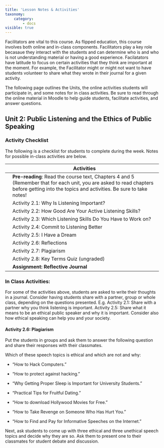 ```yaml
---
title: 'Lesson Notes & Activities'
taxonomy:
    category:
        - docs
visible: true
---
```


Facilitators are vital to this course. As flipped education, this course involves both online and in-class components. Facilitators play a key role becasaue they interact with the students and can determine who is and who is not understanding material or having a good experience. Facilatators have latitude to focus on certain activities that they think are important at the moment. For example, the Facilitator might or might not want to have students volunteer to share what they wrote in their journal for a given activity. 

The following page outlines the Units, the online activities students will participate in, and some notes for in class activities.  Be sure to read through the online material in Moodle to help guide students, facilitate activities, and answer questions.


## Unit 2: Public Listening and the Ethics of Public Speaking 

### Activity Checklist
The following is a checklist for students to complete during the week. Notes for possible in-class activities are below.

|   | **Activities**                                                                                                                                                                             |
|---|--------------------------------------------------------------------------------------------------------------------------------------------------------------------------------------------|
|   | **Pre-reading**: Read the course text, Chapters 4 and 5 (Remember that for each unit, you are asked to read chapters before getting into the topics and activities. Be sure to take notes! |
|   | Activity 2.1: Why Is Listening Important?                                                                                                                                                |
|   | Activity 2.2: How Good Are Your Active Listening Skills?                                                                                                                                   |
|   | Activity 2.3: Which Listening Skills Do You Have to Work on?                                                                                                                               |
|   | Activity 2.4: Commit to Listening Better                                                                                                                                                   |
|   | Activity 2.5: I Have a Dream                                                                                                                                                               |
|   | Activity 2.6: Reflections                                                                                                                                                                  |
|   | Activity 2.7: Plagiarism                                                                                                                                                                   |
|   | Activity 2.8: Key Terms Quiz (ungraded)                                                                                                                                                    |
|   | **Assignment: Reflective Journal**                                                                                                                                                         |

### In Class Activities:
For some of the activities above, students are asked to write their thoughts in a journal. Consider having students share with a partner, group or whole class, depending on the questions presented.  E.g. 
Activity 2.1: Share with a partner why you think listening is important.
Activity 2.5: Share what it means to be an ethical public speaker and why it is important. Consider also how ethical speaking can help you and your society. 

#### Activity 2.6: Plagiarism
Put the students in groups and ask them to answer the following question and share their responses with their classmates.

Which of these speech topics is ethical and which are not and why:

-   “How to Hack Computers.”

-   “How to protect against hacking.”

-   “Why Getting Proper Sleep is Important for University Students.”

-   “Practical Tips for Fruitful Dating.”

-   “How to download Hollywood Movies for Free.”

-   “How to Take Revenge on Someone Who Has Hurt You.”

-   “How to Find and Pay for Informative Speeches on the Internet.”

Next, ask students to come up with three ethical and three unethical speech
topics and decide why they are so. Ask them to present one to their classmates
for student debate and discussion.
